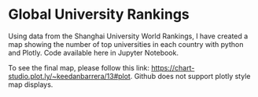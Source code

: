 # Global University Rankings
Using data from the Shanghai University World Rankings, I have created a map showing the number of top universities in each country with python and Plotly.  Code available here in Jupyter Notebook.  

To see the final map, please follow this link: https://chart-studio.plot.ly/~keedanbarrera/13#plot.  Github does not support plotly style map displays.  
